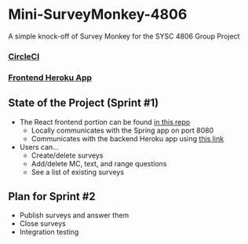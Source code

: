 # Mini-SurveyMonkey-4806
A simple knock-off of Survey Monkey for the SYSC 4806 Group Project

### [CircleCI](https://app.circleci.com/pipelines/github/aeiou80/Mini-SurveyMonkey-4806)
### [Frontend Heroku App](https://react-mini-surveymonkey.herokuapp.com/survey)

## State of the Project (Sprint #1)
 - The React frontend portion can be found [in this repo](https://github.com/doodlehead/React-Mini-SurveyMonkey-4806)
   - Locally communicates with the Spring app on port 8080
   - Communicates with the backend Heroku app using [this link](https://mini-surveymonkey-4806.herokuapp.com/)
 - Users can...
   - Create/delete surveys
   - Add/delete MC, text, and range questions
   - See a list of existing surveys

## Plan for Sprint #2
 - Publish surveys and answer them
 - Close surveys
 - Integration testing